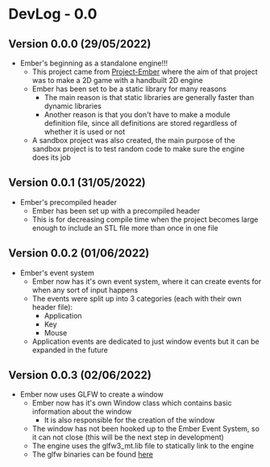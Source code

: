 # DevLog - 0.0

## Version 0.0.0 (29/05/2022)
- Ember's beginning as a standalone engine!!!
    - This project came from [Project-Ember](https://github.com/RottenThunder/Project-Ember) where the aim of that project was to make a 2D game with a handbuilt 2D engine
    - Ember has been set to be a static library for many reasons
        - The main reason is that static libraries are generally faster than dynamic libraries
        - Another reason is that you don't have to make a module definition file, since all definitions are stored regardless of whether it is used or not
    - A sandbox project was also created, the main purpose of the sandbox project is to test random code to make sure the engine does its job

## Version 0.0.1 (31/05/2022)
- Ember's precompiled header
    - Ember has been set up with a precompiled header
    - This is for decreasing compile time when the project becomes large enough to include an STL file more than once in one file

## Version 0.0.2 (01/06/2022)
- Ember's event system
    - Ember now has it's own event system, where it can create events for when any sort of input happens
    - The events were split up into 3 categories (each with their own header file):
        - Application
        - Key
        - Mouse
    - Application events are dedicated to just window events but it can be expanded in the future

## Version 0.0.3 (02/06/2022)
- Ember now uses GLFW to create a window
    - Ember now has it's own Window class which contains basic information about the window
        - It is also responsible for the creation of the window
    - The window has not been hooked up to the Ember Event System, so it can not close (this will be the next step in development)
    - The engine uses the glfw3_mt.lib file to statically link to the engine
    - The glfw binaries can be found [here](https://www.glfw.org/download.html)